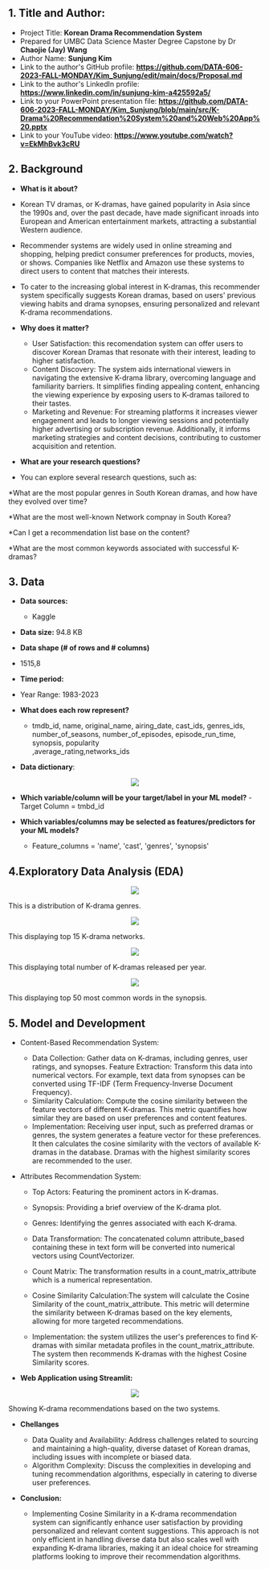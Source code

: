 ## 1. Title and Author: 

- Project Title: **Korean Drama Recommendation System**
-	Prepared for UMBC Data Science Master Degree Capstone by Dr **Chaojie (Jay) Wang**
-	Author Name: **Sunjung Kim**
-	Link to the author's GitHub profile: **https://github.com/DATA-606-2023-FALL-MONDAY/Kim_Sunjung/edit/main/docs/Proposal.md**
-	Link to the author's LinkedIn profile: **https://www.linkedin.com/in/sunjung-kim-a425592a5/**
-	Link to your PowerPoint presentation file: **https://github.com/DATA-606-2023-FALL-MONDAY/Kim_Sunjung/blob/main/src/K-Drama%20Recommendation%20System%20and%20Web%20App%20.pptx**
- Link to your YouTube video: **https://www.youtube.com/watch?v=EkMhBvk3cRU**
  
## 2. Background

-	**What is it about?**
  - Korean TV dramas, or K-dramas, have gained popularity in Asia since the 1990s and, over the past decade, have made significant inroads into European and American entertainment markets, attracting a substantial Western audience.
  - Recommender systems are widely used in online streaming and shopping, helping predict consumer preferences for products, movies, or shows. Companies like Netflix and Amazon use these systems to direct users to content that matches their interests.
  - To cater to the increasing global interest in K-dramas, this recommender system specifically suggests Korean dramas, based on users' previous viewing habits and drama synopses, ensuring personalized and relevant K-drama recommendations.

- **Why does it matter?**
  - User Satisfaction: this recomendation system can offer users to discover Korean Dramas that resonate with their interest, leading to higher satisfaction.
  - Content Discovery: The system aids international viewers in navigating the extensive K-drama library, overcoming language and familiarity barriers. It simplifies finding appealing content, enhancing the viewing experience by exposing users to K-dramas tailored to their tastes.
  - Marketing and Revenue: For streaming platforms it increases viewer engagement and leads to longer viewing sessions and potentially higher advertising or subscription revenue. Additionally, it informs marketing strategies and content decisions, contributing to customer acquisition and retention.
    
-	**What are your research questions?**
  - You can explore several research questions, such as:

  *What are the most popular genres in South Korean dramas, and how have they evolved over time?

  *What are the most well-known Network compnay in South Korea?

  *Can I get a recommendation list base on the content?

  *What are the most common keywords associated with successful K-dramas?
  
## 3. Data

- **Data sources:**
  - Kaggle
- **Data size:**
  94.8 KB
-	**Data shape (# of rows and # columns)**
  - 1515,8

-	**Time period:**
  -	 Year Range: 1983-2023
- **What does each row represent?** 
  - tmdb_id, name, original_name, airing_date, cast_ids, genres_ids, number_of_seasons, number_of_episodes, episode_run_time, synopsis, popularity        
    ,average_rating,networks_ids           
  
- **Data dictionary**:
<p align="center">
  <img src="https://github.com/DATA-606-2023-FALL-MONDAY/Kim_Sunjung/blob/main/data/Cleaned%20data.png">
</p>

- **Which variable/column will be your target/label in your ML model?**
  -Target Column = tmbd_id

- **Which variables/columns may be selected as features/predictors for your ML models?**
  - Feature_columns = 'name', 'cast', 'genres', 'synopsis'
    
## 4.Exploratory Data Analysis (EDA)

<p align="center">
  <img src="https://github.com/DATA-606-2023-FALL-MONDAY/Kim_Sunjung/blob/main/data/genre.png">
</p>
This is a distribution of K-drama genres.

<p align="center">
  <img src="https://github.com/DATA-606-2023-FALL-MONDAY/Kim_Sunjung/blob/main/data/network%20.png">
</p>
This displaying top 15 K-drama networks.

<p align="center">
  <img src="https://github.com/DATA-606-2023-FALL-MONDAY/Kim_Sunjung/blob/main/data/Year.png">
</p>
This displaying total number of K-dramas released per year. 

<p align="center">
  <img src="https://github.com/DATA-606-2023-FALL-MONDAY/Kim_Sunjung/blob/main/data/Top50%20words.png">
</p>
This displaying top 50 most common words in the synopsis. 

## 5. Model and Development

- Content-Based Recommendation System: 
  - Data Collection: Gather data on K-dramas, including genres, user ratings, and synopses.
  Feature Extraction: Transform this data into numerical vectors. For example, text data from synopses can be converted using TF-IDF (Term Frequency-Inverse Document Frequency).
  - Similarity Calculation: Compute the cosine similarity between the feature vectors of different K-dramas. This metric quantifies how similar they are based on user preferences and content features.
  - Implementation: Receiving user input, such as preferred dramas or genres, the system generates a feature vector for these preferences. It then calculates the cosine similarity with the vectors of available K-dramas in the database. Dramas with the highest similarity scores are recommended to the user.
- Attributes Recommendation System:
  - Top Actors: Featuring the prominent actors in K-dramas.
  - Synopsis: Providing a brief overview of the K-drama plot.
  - Genres: Identifying the genres associated with each K-drama.
 
  - Data Transformation: The concatenated column attribute_based containing these in text form will be converted into numerical vectors using CountVectorizer.
  - Count Matrix: The transformation results in a count_matrix_attribute which is a numerical representation.
  - Cosine Similarity Calculation:The system will calculate the Cosine Similarity of the count_matrix_attribute. This metric will determine the similarity between K-dramas based on the key elements, allowing for more targeted recommendations.
  - Implementation: the system utilizes the user's preferences to find K-dramas with similar metadata profiles in the count_matrix_attribute. The system then recommends K-dramas with the highest Cosine Similarity scores.

- **Web Application using Streamlit:**
<p align="center">
  <img src="https://github.com/DATA-606-2023-FALL-MONDAY/Kim_Sunjung/blob/main/data/Image%20for%20Web%20Application.png">
</p>
Showing K-drama recommendations based on the two systems.

- **Chellanges**
  - Data Quality and Availability: Address challenges related to sourcing and maintaining a high-quality, diverse dataset of Korean dramas, including issues with incomplete or biased data.
  -  Algorithm Complexity: Discuss the complexities in developing and tuning recommendation algorithms, especially in catering to diverse user preferences.

- **Conclusion:**
  - Implementing Cosine Similarity in a K-drama recommendation system can significantly enhance user satisfaction by providing personalized and relevant content suggestions. This approach is not only efficient in handling diverse data but also scales well with expanding K-drama libraries, making it an ideal choice for streaming platforms looking to improve their recommendation algorithms.
